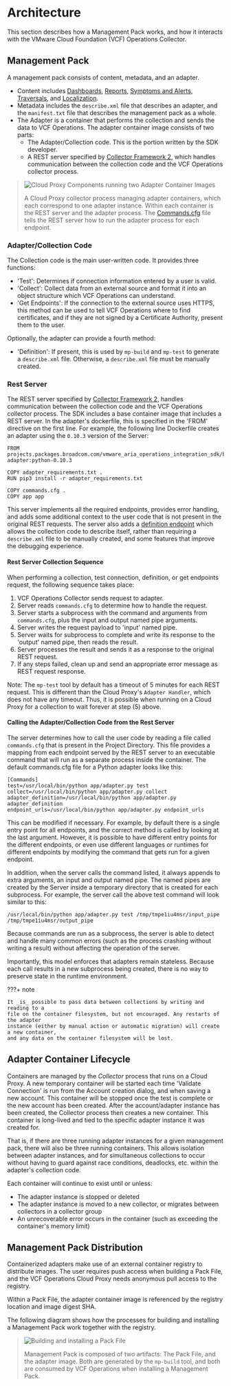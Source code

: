 Architecture
============

This section describes how a Management Pack works, and how it interacts with the VMware 
Cloud Foundation (VCF) Operations Collector.

## Management Pack
A management pack consists of content, metadata, and an adapter.

* Content includes [Dashboards](../guides/adding_content.md#adding-a-dashboard), 
  [Reports](../guides/adding_content.md#adding-a-report-template), 
  [Symptoms and Alerts](../guides/adding_content.md#adding-alert-definitions), 
  [Traversals](../guides/adding_content.md#adding-a-traversal), and
  [Localization](../guides/adding_content.md#adding-localization).
* Metadata includes the `describe.xml` file that describes an adapter, and the 
  `manifest.txt` file that describes the management pack as a whole.
* The Adapter is a container that performs the collection and sends the data to 
  VCF Operations. The adapter container image consists of two parts:
  * The Adapter/Collection code. This is the portion written by the SDK developer.
  * A REST server specified by [Collector Framework 2](https://github.com/vmware/vmware-aria-operations-integration-sdk/blob/main/vmware_aria_operations_integration_sdk/api/vmware-aria-operations-collector-fwk2.json),
    which handles communication between the collection code and the VCF 
    Operations collector process.

> ![Cloud Proxy Components running two Adapter Container Images](../images/cloud-proxy-components.png)
> 
> A Cloud Proxy collector process managing adapter containers, which each correspond to
> one adapter instance. Within each container is the REST server and the adapter 
> process. The [Commands.cfg](#commandscfg) file tells the REST server how to run the
> adapter process for each endpoint.
 
### Adapter/Collection Code
The Collection code is the main user-written code. It provides three functions:
* 'Test': Determines if connection information entered by a user is valid.
* 'Collect': Collect data from an external source and format it into an object structure 
   which VCF Operations can understand.
* 'Get Endpoints': If the connection to the external source uses HTTPS, this method can
   be used to tell VCF Operations where to find certificates, and if they are
   not signed by a Certificate Authority, present them to the user.

Optionally, the adapter can provide a fourth method:
* 'Definition': If present, this is used by `mp-build` and `mp-test` to 
   generate a `describe.xml` file. Otherwise, a `describe.xml` file must be manually
   created. 

### Rest Server
The REST server specified by [Collector Framework 2](https://github.com/vmware/vmware-aria-operations-integration-sdk/blob/main/vmware_aria_operations_integration_sdk/api/vmware-aria-operations-collector-fwk2.json),
handles communication between the collection code and the VCF Operations 
collector process. The SDK includes a base container image that includes a REST 
server. In the adapter's dockerfile, this is specified in the 'FROM' directive on the 
first line. For example, the following line Dockerfile creates an adapter using the
`0.10.3` version of the Server:
```
FROM projects.packages.broadcom.com/vmware_aria_operations_integration_sdk/base-adapter:python-0.10.3

COPY adapter_requirements.txt .
RUN pip3 install -r adapter_requirements.txt

COPY commands.cfg .
COPY app app
```

This server implements all the required endpoints, provides error handling, and adds 
some additional context to the user code that is not present in the original REST 
requests. The server also adds a [definition endpoint](https://github.com/vmware/vmware-aria-operations-integration-sdk/blob/main/vmware_aria_operations_integration_sdk/api/integration-sdk-definition-endpoint.json)
which allows the collection code to describe itself, rather than requiring a 
`describe.xml` file to be manually created, and some features that improve the debugging
experience.

#### Rest Server Collection Sequence
When performing a collection, test connection, definition, or get endpoints request,
the following sequence takes place:
1. VCF Operations Collector sends request to adapter.
2. Server reads `commands.cfg` to determine how to handle the request.
3. Server starts a subprocess with the command and arguments from `commands.cfg`, plus
   the input and output named pipe arguments.
4. Server writes the request payload to 'input' named pipe.
5. Server waits for subprocess to complete and write its response to the 'output'
   named pipe, then reads the result.
6. Server processes the result and sends it as a response to the original REST request.
7. If any steps failed, clean up and send an appropriate error message as REST request
   response.

Note: The `mp-test` tool by default has a timeout of 5 minutes for each REST request.
This is different than the Cloud Proxy's `Adapter Handler`, which does not have any
timeout. Thus, it is possible when running on a Cloud Proxy for a collection to
wait forever at step (5) above.

#### Calling the Adapter/Collection Code from the Rest Server
The server determines how to call the user code by reading a file called `commands.cfg` 
that is present in the Project Directory. This file provides a mapping from each 
endpoint served by the REST server to an executable command that will run as a separate 
process inside the container. 
The default commands.cfg file for a Python adapter looks like this:
```
[Commands]
test=/usr/local/bin/python app/adapter.py test
collect=/usr/local/bin/python app/adapter.py collect
adapter_definition=/usr/local/bin/python app/adapter.py adapter_definition
endpoint_urls=/usr/local/bin/python app/adapter.py endpoint_urls
```
This can be modified if necessary. For example, by default there is a single entry
point for all endpoints, and the correct method is called by looking at the last
argument. However, it is possible to have different entry points for the different
endpoints, or even use different languages or runtimes for different endpoints by
modifying the command that gets run for a given endpoint.

In addition, when the server calls the command listed, it always appends to extra
arguments, an input and output named pipe. The named pipes are created by the Server
inside a temporary directory that is created for each subprocess. For example, the
server call the above test command will look similar to this:
```
/usr/local/bin/python app/adapter.py test /tmp/tmpe1iu4msr/input_pipe /tmp/tmpe1iu4msr/output_pipe
```

Because commands are run as a subprocess, the server is able to detect and handle many
common errors (such as the process crashing without writing a result) without affecting
the operation of the server.

Importantly, this model enforces that adapters remain stateless. Because each call 
results in a new subprocess being created, there is no way to preserve state in the
runtime environment. 
 
???+ note 

    It _is_ possible to pass data between collections by writing and reading to a 
    file on the container filesystem, but not encouraged. Any restarts of the adapter 
    instance (either by manual action or automatic migration) will create a new container, 
    and any data on the container filesystem will be lost.


## Adapter Container Lifecycle
Containers are managed by the _Collector_ process that runs on a Cloud Proxy. A new
temporary container will be started each time 'Validate Connection' is run from the
Account creation dialog, and when saving a new account. This container will be stopped
once the test is complete or the new account has been created. After the account/adapter
instance has been created, the Collector process then creates a new container. This
container is long-lived and tied to the specific adapter instance it was created for.

That is, if there are three running adapter instances for a given management pack,
there will also be three running containers. This allows isolation between adapter
instances, and for simultaneous collections to occur without having to guard against
race conditions, deadlocks, etc. within the adapter's collection code.

Each container will continue to exist until or unless:

* The adapter instance is stopped or deleted
* The adapter instance is moved to a new collector, or migrates between collectors in a
  collector group
* An unrecoverable error occurs in the container (such as exceeding the container's
  memory limit)

## Management Pack Distribution
Containerized adapters make use of an external container registry to distribute images.
The user requires push access when building a Pack File, and the VCF Operations
Cloud Proxy needs anonymous pull access to the registry.

Within a Pack File, the adapter container image is referenced by the registry location
and image digest SHA.

The following diagram shows how the processes for building and installing a Management 
Pack work together with the registry.

> ![Building and installing a Pack File](../images/registry.png)
> 
> Management Pack is composed of two artifacts: The Pack File, and the adapter image.
> Both are generated by the `mp-build` tool, and both are consumed by VCF 
> Operations when installing a Management Pack.

